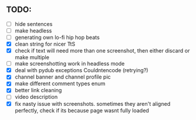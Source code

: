 ## TODO:

- [ ] hide sentences
- [ ] make headless
- [ ] generating own lo-fi hip hop beats
- [x] clean string for nicer TtS
- [x] check if text will need more than one screenshot, then either discard or make multiple
- [ ] make screenshotting work in headless mode
- [x] deal with pydub exceptions Couldntencode (retrying?)
- [x] channel banner and channel profile pic
- [x] make different comment types enum
- [x] better link cleaning
- [ ] video description
- [x] fix nasty issue with screenshots. sometimes they aren't aligned perfectly, check if its because page wasnt fully loaded
